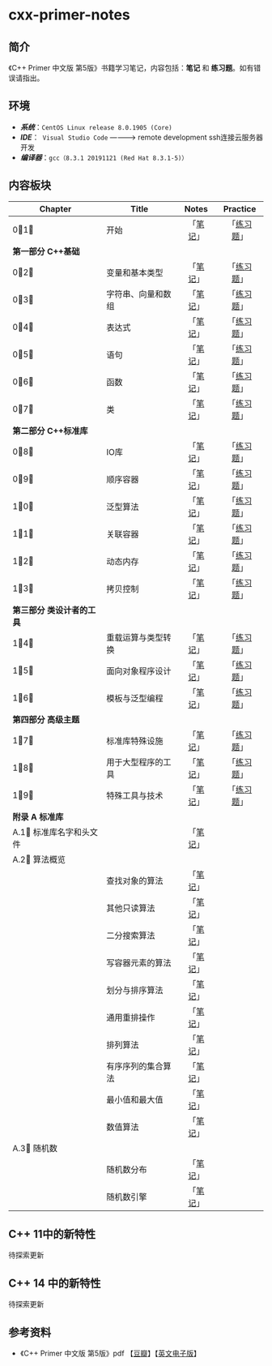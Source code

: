 # cxx-primer-notes

## 简介

《C++ Primer 中文版 第5版》书籍学习笔记，内容包括：**笔记** 和 **练习题**。如有错误请指出。

## 环境

- ***系统***：`CentOS Linux release 8.0.1905 (Core)`
- ***IDE***：` Visual Studio Code` ————> remote development ssh连接云服务器开发
- ***编译器***：`gcc（8.3.1 20191121 (Red Hat 8.3.1-5)）`

## 内容板块

| Chapter                     | Title              |    Notes     |    Practice    |
| --------------------------- | ------------------ | :----------: | :------------: |
| 0⃣️1⃣️                          | 开始               | 「[笔记]()」 | 「[练习题]()」 |
| **第一部分 C++基础**        |                    |              |                |
| 0⃣️2⃣️                          | 变量和基本类型     | 「[笔记]()」 | 「[练习题]()」 |
| 0⃣️3⃣️                          | 字符串、向量和数组 | 「[笔记]()」 | 「[练习题]()」 |
| 0⃣️4⃣️                          | 表达式             | 「[笔记]()」 | 「[练习题]()」 |
| 0⃣️5⃣️                          | 语句               | 「[笔记]()」 | 「[练习题]()」 |
| 0⃣️6⃣️                          | 函数               | 「[笔记]()」 | 「[练习题]()」 |
| 0⃣️7⃣️                          | 类                 | 「[笔记]()」 | 「[练习题]()」 |
| **第二部分 C++标准库**      |                    |              |                |
| 0⃣️8⃣️                          | IO库               | 「[笔记]()」 | 「[练习题]()」 |
| 0⃣️9⃣️                          | 顺序容器           | 「[笔记]()」 | 「[练习题]()」 |
| 1⃣️0⃣️                          | 泛型算法           | 「[笔记]()」 | 「[练习题]()」 |
| 1⃣️1⃣️                          | 关联容器           | 「[笔记]()」 | 「[练习题]()」  |
| 1⃣️2⃣️                          | 动态内存           | 「[笔记]()」 | 「[练习题]()」 |
| 1⃣️3⃣️                          | 拷贝控制           | 「[笔记]()」 | 「[练习题]()」 |
| **第三部分 类设计者的工具** |                    |              |                |
| 1⃣️4⃣️                          | 重载运算与类型转换 | 「[笔记]()」 | 「[练习题]()」 |
| 1⃣️5⃣️                          | 面向对象程序设计   | 「[笔记]()」 | 「[练习题]()」 |
| 1⃣️6⃣️                          | 模板与泛型编程     | 「[笔记]()」 | 「[练习题]()」 |
| **第四部分 高级主题**       |                    |              |                |
| 1⃣️7⃣️                          | 标准库特殊设施     | 「[笔记]()」 | 「[练习题]()」 |
| 1⃣️8⃣️                          | 用于大型程序的工具 | 「[笔记]()」 | 「[练习题]()」 |
| 1⃣️9⃣️                          | 特殊工具与技术     | 「[笔记]()」 | 「[练习题]()」 |
| **附录 A 标准库**           |                    |              |                |
| A.1⃣️ 标准库名字和头文件      |                    | 「[笔记]()」 |                |
| A.2⃣️ 算法概览                |                    |              |                |
|                             | 查找对象的算法     | 「[笔记]()」 |                |
|                             | 其他只读算法       | 「[笔记]()」 |                |
|                             | 二分搜索算法       | 「[笔记]()」 |                |
|                             | 写容器元素的算法   | 「[笔记]()」 |                |
|                             | 划分与排序算法     | 「[笔记]()」 |                |
|                             | 通用重排操作       | 「[笔记]()」 |                |
|                             | 排列算法           | 「[笔记]()」 |                |
|                             | 有序序列的集合算法 | 「[笔记]()」 |                |
|                             | 最小值和最大值     | 「[笔记]()」 |                |
|                             | 数值算法           | 「[笔记]()」 |                |
| A.3⃣️ 随机数                  |                    |              |                |
|                             | 随机数分布         | 「[笔记]()」 |                |
|                             | 随机数引擎         | 「[笔记]()」 |                |



## C++ 11中的新特性

待探索更新

## C++ 14 中的新特性

待探索更新

## 参考资料

- 《C++ Primer 中文版 第5版》pdf 【[豆瓣](https://book.douban.com/subject/25708312/)】【[英文电子版](https://eprints.akakom.ac.id/55/1/c_primer_5th_edition.pdf)】

